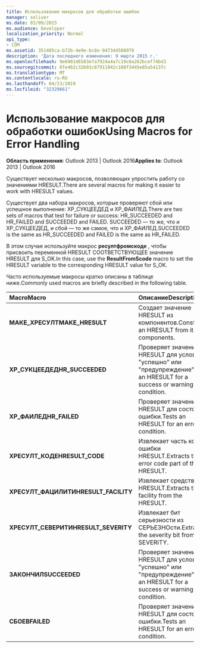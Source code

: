 ```yaml
---
title: Использование макросов для обработки ошибок
manager: soliver
ms.date: 03/09/2015
ms.audience: Developer
localization_priority: Normal
api_type:
- COM
ms.assetid: 351405ca-b72b-4e9e-bc8e-947344588970
description: 'Дата последнего изменения: 9 марта 2015 г.'
ms.openlocfilehash: 9e6901d6583e7a7924a4a7c19c0a262bcef74bd3
ms.sourcegitcommit: 8fe462c32b91c87911942c188f3445e85a54137c
ms.translationtype: MT
ms.contentlocale: ru-RU
ms.lasthandoff: 04/23/2019
ms.locfileid: "32329661"
---
```

# <a name="using-macros-for-error-handling"></a><span data-ttu-id="d605a-103">Использование макросов для обработки ошибок</span><span class="sxs-lookup"><span data-stu-id="d605a-103">Using Macros for Error Handling</span></span>

  
  
<span data-ttu-id="d605a-104">**Область применения**: Outlook 2013 | Outlook 2016</span><span class="sxs-lookup"><span data-stu-id="d605a-104">**Applies to**: Outlook 2013 | Outlook 2016</span></span> 
  
<span data-ttu-id="d605a-105">Существует несколько макросов, позволяющих упростить работу со значениями HRESULT.</span><span class="sxs-lookup"><span data-stu-id="d605a-105">There are several macros for making it easier to work with HRESULT values.</span></span>
  
<span data-ttu-id="d605a-106">Существует два набора макросов, которые проверяют сбой или успешное выполнение: ХР_СУКЦЕЕДЕД и ХР_ФАИЛЕД.</span><span class="sxs-lookup"><span data-stu-id="d605a-106">There are two sets of macros that test for failure or success: HR_SUCCEEDED and HR_FAILED and SUCCEEDED and FAILED.</span></span> <span data-ttu-id="d605a-107">SUCCEEDED — то же, что и ХР_СУКЦЕЕДЕД, и сбой — то же самое, что и ХР_ФАИЛЕД.</span><span class="sxs-lookup"><span data-stu-id="d605a-107">SUCCEEDED is the same as HR_SUCCEEDED and FAILED is the same as HR_FAILED.</span></span>
  
<span data-ttu-id="d605a-108">В этом случае используйте макрос **ресултфромскоде** , чтобы присвоить переменной HRESULT СООТВЕТСТВУЮЩЕЕ значение HRESULT для S_OK.</span><span class="sxs-lookup"><span data-stu-id="d605a-108">In this case, use the **ResultFromScode** macro to set the HRESULT variable to the corresponding HRESULT value for S_OK.</span></span> 
  
<span data-ttu-id="d605a-109">Часто используемые макросы кратко описаны в таблице ниже.</span><span class="sxs-lookup"><span data-stu-id="d605a-109">Commonly used macros are briefly described in the following table.</span></span>
  
|<span data-ttu-id="d605a-110">**Macro**</span><span class="sxs-lookup"><span data-stu-id="d605a-110">**Macro**</span></span>|<span data-ttu-id="d605a-111">**Описание**</span><span class="sxs-lookup"><span data-stu-id="d605a-111">**Description**</span></span>|
|:-----|:-----|
|<span data-ttu-id="d605a-112">**МАКЕ_ХРЕСУЛТ**</span><span class="sxs-lookup"><span data-stu-id="d605a-112">**MAKE_HRESULT**</span></span> <br/> |<span data-ttu-id="d605a-113">Создает значение HRESULT из компонентов.</span><span class="sxs-lookup"><span data-stu-id="d605a-113">Constructs an HRESULT from its components.</span></span>  <br/> |
|<span data-ttu-id="d605a-114">**ХР_СУКЦЕЕДЕД**</span><span class="sxs-lookup"><span data-stu-id="d605a-114">**HR_SUCCEEDED**</span></span> <br/> |<span data-ttu-id="d605a-115">Проверяет значение HRESULT для условия "успешно" или "предупреждение".</span><span class="sxs-lookup"><span data-stu-id="d605a-115">Tests an HRESULT for a success or warning condition.</span></span>  <br/> |
|<span data-ttu-id="d605a-116">**ХР_ФАИЛЕД**</span><span class="sxs-lookup"><span data-stu-id="d605a-116">**HR_FAILED**</span></span> <br/> |<span data-ttu-id="d605a-117">Проверяет значение HRESULT для состояния ошибки.</span><span class="sxs-lookup"><span data-stu-id="d605a-117">Tests an HRESULT for an error condition.</span></span>  <br/> |
|<span data-ttu-id="d605a-118">**ХРЕСУЛТ_КОДЕ**</span><span class="sxs-lookup"><span data-stu-id="d605a-118">**HRESULT_CODE**</span></span> <br/> |<span data-ttu-id="d605a-119">Извлекает часть кода ошибки HRESULT.</span><span class="sxs-lookup"><span data-stu-id="d605a-119">Extracts the error code part of the HRESULT.</span></span>  <br/> |
|<span data-ttu-id="d605a-120">**ХРЕСУЛТ_ФАЦИЛИТИ**</span><span class="sxs-lookup"><span data-stu-id="d605a-120">**HRESULT_FACILITY**</span></span> <br/> |<span data-ttu-id="d605a-121">Извлекает средство из HRESULT.</span><span class="sxs-lookup"><span data-stu-id="d605a-121">Extracts the facility from the HRESULT.</span></span>  <br/> |
|<span data-ttu-id="d605a-122">**ХРЕСУЛТ_СЕВЕРИТИ**</span><span class="sxs-lookup"><span data-stu-id="d605a-122">**HRESULT_SEVERITY**</span></span> <br/> |<span data-ttu-id="d605a-123">Извлекает бит серьезности из СЕРЬЕЗНОсти.</span><span class="sxs-lookup"><span data-stu-id="d605a-123">Extracts the severity bit from the SEVERITY.</span></span>  <br/> |
|<span data-ttu-id="d605a-124">**ЗАКОНЧИЛ**</span><span class="sxs-lookup"><span data-stu-id="d605a-124">**SUCCEEDED**</span></span> <br/> |<span data-ttu-id="d605a-125">Проверяет значение HRESULT для условия "успешно" или "предупреждение".</span><span class="sxs-lookup"><span data-stu-id="d605a-125">Tests an HRESULT for a success or warning condition.</span></span>  <br/> |
|<span data-ttu-id="d605a-126">**СБОЕВ**</span><span class="sxs-lookup"><span data-stu-id="d605a-126">**FAILED**</span></span> <br/> |<span data-ttu-id="d605a-127">Проверяет значение HRESULT для состояния ошибки.</span><span class="sxs-lookup"><span data-stu-id="d605a-127">Tests an HRESULT for an error condition.</span></span>  <br/> |
   

